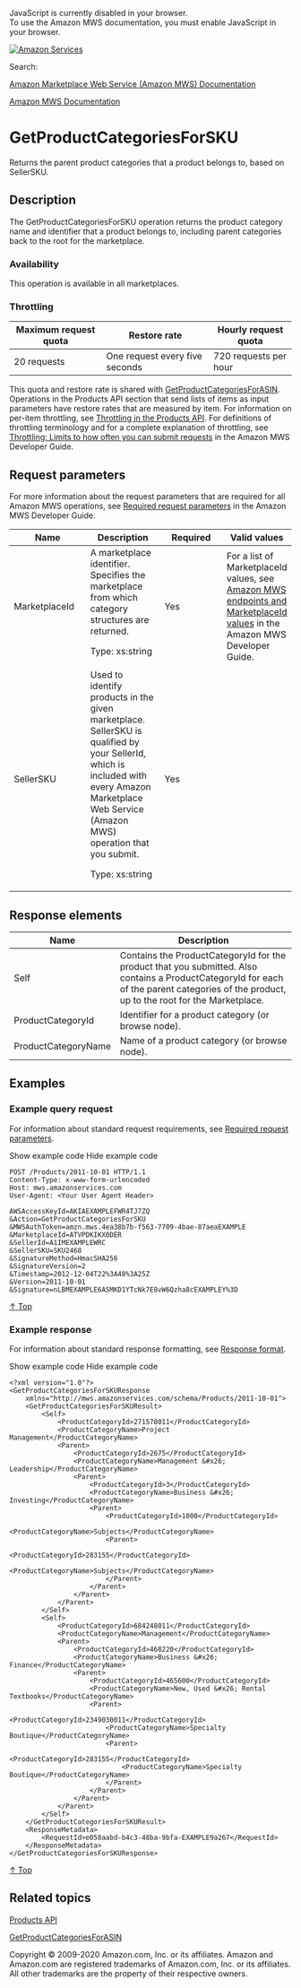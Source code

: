 <div id="MWSDX_noscript">

JavaScript is currently disabled in your browser.  
To use the Amazon MWS documentation, you must enable JavaScript in your
browser.

</div>

<div id="MWSDX_divtop">

[![Amazon
Services](https://images-na.ssl-images-amazon.com/images/G/08/mwsportal/fr_FR/amazonservices.gif "Amazon Services")](http://services.amazon.fr)

<div id="MWSDX_search">

<span id="MWSDX_searchlbl">Search:</span>

</div>

  
<span id="MWSDX_titlebar">[Amazon Marketplace Web Service (Amazon MWS)
Documentation](https://developer.amazonservices.fr/gp/mws/docs.html)</span>

</div>

<div id="MWSDX_divbottom">

<div id="MWSDX_divleft">

<div id="MWSDX_toc">

</div>

</div>

<div id="MWSDX_divright">

<div id="MWSDX_content">

<span id="MWSDX_breadcrumbs">[Amazon MWS
Documentation](https://developer.amazonservices.fr/gp/mws/docs.html)</span>

<div id="Products_GetProductCategoriesForSKU" class="nested0">

# GetProductCategoriesForSKU

<div class="body">

<span class="ph">Returns the parent product categories that a product
belongs to, based on <span
class="keyword parmname">SellerSKU</span>.</span>

</div>

<div id="Description" class="topic concept nested1">

## Description

<div class="body conbody">

The <span class="keyword apiname">GetProductCategoriesForSKU</span>
operation returns the product category name and identifier that a
product belongs to, including parent categories back to the root for the
marketplace.

<div class="section">

### Availability

This operation is available in all marketplaces.

</div>

<div class="section">

### Throttling

<div class="p">

<div class="tablenoborder">

| Maximum request quota | Restore rate                   | Hourly request quota  |
|-----------------------|--------------------------------|-----------------------|
| 20 requests           | One request every five seconds | 720 requests per hour |

</div>

This quota and restore rate is shared with
<a href="Products_GetProductCategoriesForASIN.md" class="xref" title="Returns the parent product categories that a product belongs to, based on ASIN.">GetProductCategoriesForASIN</a>.
<span class="ph">Operations in the <span class="ph">Products API
section</span> that send lists of items as input parameters have restore
rates that are measured by item. For information on per-item throttling,
see
<a href="Products_Throttling.md" class="xref" title="Describes the throttling policy for the Products API section.">Throttling in the Products API</a>.
For definitions of throttling terminology and for a complete explanation
of throttling, see
<a href="../dev_guide/DG_Throttling.md" class="xref">Throttling: Limits to how often you can submit requests</a>
in the <span class="ph">Amazon MWS Developer Guide</span>. </span>

</div>

</div>

</div>

</div>

<div id="RequestParameters" class="topic reference nested1">

## Request parameters

<div class="body refbody">

<div class="section">

<span class="ph">For more information about the request parameters that
are required for all <span class="ph">Amazon MWS</span> operations, see
<a href="../dev_guide/DG_RequiredRequestParameters.md" class="xref">Required request parameters</a>
in the <span class="ph">Amazon MWS Developer Guide</span>.</span>

</div>

<div class="tablenoborder">

<table id="RequestParameters__RequestParametersTable" class="table" data-cellpadding="4" data-cellspacing="0" data-summary="" data-frame="border" data-border="1" data-rules="all">
<colgroup>
<col style="width: 25%" />
<col style="width: 25%" />
<col style="width: 25%" />
<col style="width: 25%" />
</colgroup>
<thead class="thead" data-align="left">
<tr class="header row">
<th id="d256287e201" class="entry" data-valign="top" width="28.57142857142857%">Name</th>
<th id="d256287e204" class="entry" data-valign="top" width="28.57142857142857%">Description</th>
<th id="d256287e207" class="entry" data-valign="top" width="14.285714285714285%">Required</th>
<th id="d256287e210" class="entry" data-valign="top" width="28.57142857142857%">Valid values</th>
</tr>
</thead>
<tbody class="tbody">
<tr class="odd row">
<td class="entry" data-valign="top" width="28.57142857142857%" headers="d256287e201 "><span class="keyword parmname">MarketplaceId</span></td>
<td class="entry" data-valign="top" width="28.57142857142857%" headers="d256287e204 ">A marketplace identifier. Specifies the marketplace from which category structures are returned.
<p><span class="ph">Type: xs:string</span></p></td>
<td class="entry" data-valign="top" width="14.285714285714285%" headers="d256287e207 ">Yes</td>
<td class="entry" data-valign="top" width="28.57142857142857%" headers="d256287e210 "><span class="ph">For a list of <span class="keyword parmname">MarketplaceId</span> values, see <a href="../dev_guide/DG_Endpoints.md" class="xref">Amazon MWS endpoints and MarketplaceId values</a> in the <span class="ph">Amazon MWS Developer Guide</span>.</span></td>
</tr>
<tr class="even row">
<td class="entry" data-valign="top" width="28.57142857142857%" headers="d256287e201 "><span class="keyword parmname">SellerSKU</span></td>
<td class="entry" data-valign="top" width="28.57142857142857%" headers="d256287e204 ">Used to identify products in the given marketplace. <span class="keyword parmname">SellerSKU</span> is qualified by your <span class="keyword parmname">SellerId</span>, which is included with every <span class="ph">Amazon Marketplace Web Service (Amazon MWS)</span> operation that you submit.
<p><span class="ph">Type: xs:string</span></p></td>
<td class="entry" data-valign="top" width="14.285714285714285%" headers="d256287e207 ">Yes</td>
<td class="entry" data-valign="top" width="28.57142857142857%" headers="d256287e210 "> </td>
</tr>
</tbody>
</table>

</div>

</div>

</div>

<div id="ResponseElements" class="topic reference nested1">

## Response elements

<div class="body refbody">

<div class="tablenoborder">

| Name                                                      | Description                                                                                                                                                                                                                                                            |
|-----------------------------------------------------------|------------------------------------------------------------------------------------------------------------------------------------------------------------------------------------------------------------------------------------------------------------------------|
| <span class="keyword parmname">Self</span>                | Contains the <span class="keyword parmname">ProductCategoryId</span> for the product that you submitted. Also contains a <span class="keyword parmname">ProductCategoryId</span> for each of the parent categories of the product, up to the root for the Marketplace. |
| <span class="keyword parmname">ProductCategoryId</span>   | Identifier for a product category (or browse node).                                                                                                                                                                                                                    |
| <span class="keyword parmname">ProductCategoryName</span> | Name of a product category (or browse node).                                                                                                                                                                                                                           |

</div>

</div>

</div>

<div id="Examples" class="topic reference nested1">

## Examples

<div class="body refbody">

<div class="section">

### Example query request

<span class="ph">For information about standard request requirements,
see
<a href="../dev_guide/DG_RequiredRequestParameters.md" class="xref">Required request parameters</a>.</span>

<span class="ph expander"> <span class="keyword parmname xshow">Show
example code</span> <span class="keyword parmname xhide">Hide example
code</span> </span>

<div class="sectiondiv content">

``` pre
POST /Products/2011-10-01 HTTP/1.1
Content-Type: x-www-form-urlencoded
Host: mws.amazonservices.com
User-Agent: <Your User Agent Header>

AWSAccessKeyId=AKIAEXAMPLEFWR4TJ7ZQ
&Action=GetProductCategoriesForSKU
&MWSAuthToken=amzn.mws.4ea38b7b-f563-7709-4bae-87aeaEXAMPLE
&MarketplaceId=ATVPDKIKX0DER
&SellerId=A1IMEXAMPLEWRC
&SellerSKU=SKU2468
&SignatureMethod=HmacSHA256
&SignatureVersion=2
&Timestamp=2012-12-04T22%3A48%3A25Z
&Version=2011-10-01
&Signature=nLBMEXAMPLE6ASMKD1YTcNk7E8vW6Qzha8cEXAMPLEY%3D
```

<a href="#Examples" class="xref">↑ Top</a>

</div>

</div>

<div class="section">

### Example response

<span class="ph">For information about standard response formatting, see
<a href="../dev_guide/DG_ResponseFormat.md" class="xref">Response format</a>.</span>

<span class="ph expander"> <span class="keyword parmname xshow">Show
example code</span> <span class="keyword parmname xhide">Hide example
code</span> </span>

<div class="sectiondiv content">

``` pre
<?xml version="1.0"?>
<GetProductCategoriesForSKUResponse
    xmlns="http://mws.amazonservices.com/schema/Products/2011-10-01">
    <GetProductCategoriesForSKUResult>
        <Self>
            <ProductCategoryId>271578011</ProductCategoryId>
            <ProductCategoryName>Project Management</ProductCategoryName>
            <Parent>
                <ProductCategoryId>2675</ProductCategoryId>
                <ProductCategoryName>Management &#x26; Leadership</ProductCategoryName>
                <Parent>
                    <ProductCategoryId>3</ProductCategoryId>
                    <ProductCategoryName>Business &#x26; Investing</ProductCategoryName>
                    <Parent>
                        <ProductCategoryId>1000</ProductCategoryId>
                        <ProductCategoryName>Subjects</ProductCategoryName>
                        <Parent>
                            <ProductCategoryId>283155</ProductCategoryId>
                            <ProductCategoryName>Subjects</ProductCategoryName>
                        </Parent>
                    </Parent>
                </Parent>
            </Parent>
        </Self>
        <Self>
            <ProductCategoryId>684248011</ProductCategoryId>
            <ProductCategoryName>Management</ProductCategoryName>
            <Parent>
                <ProductCategoryId>468220</ProductCategoryId>
                <ProductCategoryName>Business &#x26; Finance</ProductCategoryName>
                <Parent>
                    <ProductCategoryId>465600</ProductCategoryId>
                    <ProductCategoryName>New, Used &#x26; Rental Textbooks</ProductCategoryName>
                    <Parent>
                        <ProductCategoryId>2349030011</ProductCategoryId>
                        <ProductCategoryName>Specialty Boutique</ProductCategoryName>
                        <Parent>
                            <ProductCategoryId>283155</ProductCategoryId>
                            <ProductCategoryName>Specialty Boutique</ProductCategoryName>
                        </Parent>
                    </Parent>
                </Parent>
            </Parent>
        </Self>
    </GetProductCategoriesForSKUResult>
    <ResponseMetadata>
        <RequestId>e058aabd-b4c3-48ba-9bfa-EXAMPLE9a267</RequestId>
    </ResponseMetadata>
</GetProductCategoriesForSKUResponse>
```

<a href="#Examples" class="xref">↑ Top</a>

</div>

</div>

</div>

</div>

<div id="RelatedTopics" class="topic nested1">

## Related topics

<div class="body">

<a href="../products/Products_Overview.md" class="xref">Products API</a>

<a href="Products_GetProductCategoriesForASIN.md" class="xref" title="Returns the parent product categories that a product belongs to, based on ASIN.">GetProductCategoriesForASIN</a>

</div>

</div>

</div>

<div id="MWSDX_footer">

Copyright © 2009-2020 Amazon.com, Inc. or its affiliates. Amazon and
Amazon.com are registered trademarks of Amazon.com, Inc. or its
affiliates. All other trademarks are the property of their respective
owners.

</div>

</div>

</div>

<div style="clear: both;">

</div>

</div>
